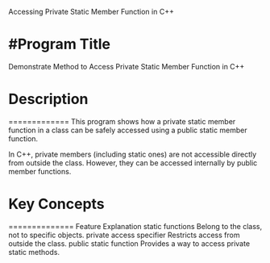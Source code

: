 Accessing Private Static Member Function in C++

#Program Title
==============
Demonstrate Method to Access Private Static Member Function in C++



# Description
=============
This program shows how a private static member function in a class can be safely accessed using a public static member function.

In C++, private members (including static ones) are not accessible directly from outside the class. However, they can be accessed internally by public member functions.



# Key Concepts
==============
Feature	Explanation
static functions	Belong to the class, not to specific objects.
private access specifier	Restricts access from outside the class.
public static function	Provides a way to access private static methods.
